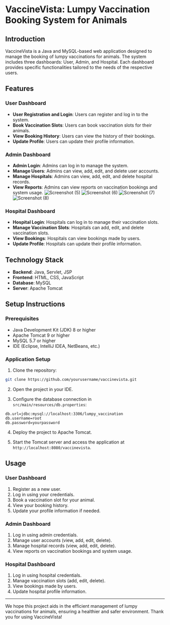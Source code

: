 # VaccineVista: Lumpy Vaccination Booking System for Animals

## Introduction

VaccineVista is a Java and MySQL-based web application designed to manage the booking of lumpy vaccinations for animals. The system includes three dashboards: User, Admin, and Hospital. Each dashboard provides specific functionalities tailored to the needs of the respective users.

## Features

### User Dashboard
- **User Registration and Login**: Users can register and log in to the system.
- **Book Vaccination Slots**: Users can book vaccination slots for their animals.
- **View Booking History**: Users can view the history of their bookings.
- **Update Profile**: Users can update their profile information.

### Admin Dashboard
- **Admin Login**: Admins can log in to manage the system.
- **Manage Users**: Admins can view, add, edit, and delete user accounts.
- **Manage Hospitals**: Admins can view, add, edit, and delete hospital records.
- **View Reports**: Admins can view reports on vaccination bookings and system usage.
![Screenshot (5)](https://github.com/user-attachments/assets/2f3343d9-d2a4-480e-9321-04005088acb9)
![Screenshot (6)](https://github.com/user-attachments/assets/457287f0-b283-44c3-8037-15f931b499b6)
![Screenshot (7)](https://github.com/user-attachments/assets/99e4b967-b70a-4cd6-8175-8210878250ae)
![Screenshot (8)](https://github.com/user-attachments/assets/c72bf314-52e8-418a-8fea-b99c1da98ae4)


### Hospital Dashboard
- **Hospital Login**: Hospitals can log in to manage their vaccination slots.
- **Manage Vaccination Slots**: Hospitals can add, edit, and delete vaccination slots.
- **View Bookings**: Hospitals can view bookings made by users.
- **Update Profile**: Hospitals can update their profile information.

## Technology Stack

- **Backend**: Java, Servlet, JSP
- **Frontend**: HTML, CSS, JavaScript
- **Database**: MySQL
- **Server**: Apache Tomcat

## Setup Instructions

### Prerequisites

- Java Development Kit (JDK) 8 or higher
- Apache Tomcat 9 or higher
- MySQL 5.7 or higher
- IDE (Eclipse, IntelliJ IDEA, NetBeans, etc.)

### Application Setup

1. Clone the repository:

```sh
git clone https://github.com/yourusername/vaccinevista.git
```

2. Open the project in your IDE.

3. Configure the database connection in `src/main/resources/db.properties`:

```properties
db.url=jdbc:mysql://localhost:3306/lumpy_vaccination
db.username=root
db.password=yourpassword
```

4. Deploy the project to Apache Tomcat.

5. Start the Tomcat server and access the application at `http://localhost:8080/vaccinevista`.

## Usage

### User Dashboard

1. Register as a new user.
2. Log in using your credentials.
3. Book a vaccination slot for your animal.
4. View your booking history.
5. Update your profile information if needed.

### Admin Dashboard

1. Log in using admin credentials.
2. Manage user accounts (view, add, edit, delete).
3. Manage hospital records (view, add, edit, delete).
4. View reports on vaccination bookings and system usage.

### Hospital Dashboard

1. Log in using hospital credentials.
2. Manage vaccination slots (add, edit, delete).
3. View bookings made by users.
4. Update hospital profile information.
---

We hope this project aids in the efficient management of lumpy vaccinations for animals, ensuring a healthier and safer environment. Thank you for using VaccineVista!
